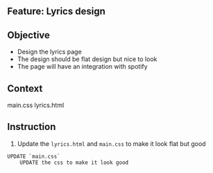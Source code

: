 ## Feature: Lyrics design 

## Objective

- Design the lyrics page
- The design should be flat design but nice to look
- The page will have an integration with spotify

## Context

main.css
lyrics.html

## Instruction

1. Update the `lyrics.html` and `main.css` to make it look flat but good
```
UPDATE `main.css`
    UPDATE the css to make it look good
```